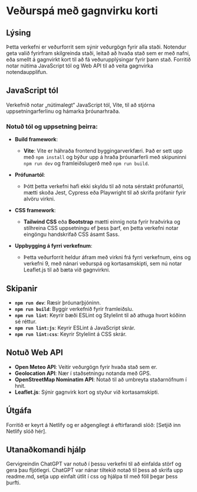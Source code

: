 # Veðurspá með gagnvirku korti

## Lýsing

Þetta verkefni er veðurforrit sem sýnir veðurgögn fyrir alla staði. Notendur geta valið fyrirfram skilgreinda staði, leitað að hvaða stað sem er með nafni, eða smellt á gagnvirkt kort til að fá veðurupplýsingar fyrir þann stað. Forritið notar nútíma JavaScript tól og Web API til að veita gagnvirka notendaupplifun.

## JavaScript tól

Verkefnið notar „nútímalegt“ JavaScript tól, Vite, til að stjórna uppsetningarferlinu og hámarka þróunarhraða. 

### Notuð tól og uppsetning þeirra:

- **Build framework**: 
  - **Vite**: Vite er háhraða frontend byggingarverkfæri. Það er sett upp með `npm install` og býður upp á hraða þróunarferli með skipuninni `npm run dev` og framleiðslugerð með `npm run build`.

- **Prófunartól**: 
  - Þótt þetta verkefni hafi ekki skyldu til að nota sérstakt prófunartól, mætti skoða Jest, Cypress eða Playwright til að skrifa prófanir fyrir alvöru virkni.

- **CSS framework**: 
  - **Tailwind CSS** eða **Bootstrap** mætti einnig nota fyrir hraðvirka og stílhreina CSS uppsetningu ef þess þarf, en þetta verkefni notar eingöngu handskrifað CSS ásamt Sass.

- **Uppbygging á fyrri verkefnum**:
  - Þetta veðurforrit heldur áfram með virkni frá fyrri verkefnum, eins og verkefni 9, með nánari veðurspá og kortasamskipti, sem nú notar Leaflet.js til að bæta við gagnvirkni.

## Skipanir

- **`npm run dev`**: Ræsir þróunarþjóninn.
- **`npm run build`**: Byggir verkefnið fyrir framleiðslu.
- **`npm run lint`**: Keyrir bæði ESLint og Stylelint til að athuga hvort kóðinn sé réttur.
- **`npm run lint:js`**: Keyrir ESLint á JavaScript skrár.
- **`npm run lint:css`**: Keyrir Stylelint á CSS skrár.

## Notuð Web API

- **Open Meteo API**: Veitir veðurgögn fyrir hvaða stað sem er.
- **Geolocation API**: Nær í staðsetningu notanda með GPS.
- **OpenStreetMap Nominatim API**: Notað til að umbreyta staðarnöfnum í hnit.
- **Leaflet.js**: Sýnir gagnvirk kort og styður við kortasamskipti.

## Útgáfa

Forritið er keyrt á Netlify og er aðgengilegt á eftirfarandi slóð: [Setjið inn Netlify slóð hér].

## Utanaðkomandi hjálp
Gervigreindin ChatGPT var notuð í þessu verkefni til að einfalda störf og gera þau fljótlegri. ChatGPT var nánar tiltekið notað til þess að skrifa upp readme.md, setja upp einfalt útlit í css og hjálpa til með föll þegar þess þurfti. 
